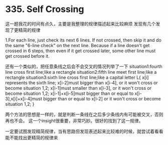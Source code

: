 # 335. Self Crossing

这一题我花的时间有点久，主要是我整理的规律描述起来比较麻烦
发现有几个发现了更精简的规律

1.For each line, just check its next 6 lines. If not crossed, then skip it and do the same "6-line check" on the next line. Because if a line doesn't get crossed in 6 steps, then even if it get crossed later, some other line must get crossed before it.

还有一个类似的，把任意条线之后会不会交叉的情况列举了一下
situation1:fourth line cross first line;like a rectangle
situation2:fifth line meet first line;like a rectangle
situation3:sixth line cross first line;like a capital letter L{
x[i] represents the sixth line;
x[i-2]must bigger than x[i-4], or it won't cross or become situation 1,2;
x[i-1]must smaller than x[i-3], or it won't cross or become situation 1,2;
x[i-1]+x[i-5]must bigger than or equal to x[i-3],x[i]+x[i-4]must bigger than or equal to x[i-2] or it won't cross or become situation 1,2;
}

两个方法的思想是一样的，就是判断一条线在之后多少条线内有可能被交叉，否则再也不会。 这一个insight很重要，非常巧妙。很好的找到了这一规律。

一定要试图发现精简规律，当有思路但发现表述起来比较难的时候，就尝试着看看能不能找出更精简的规律来
